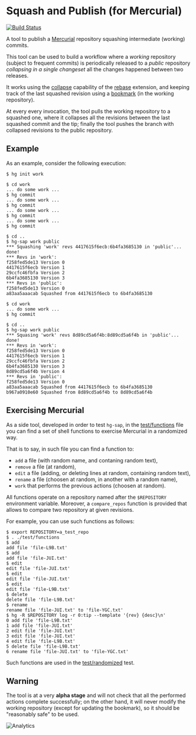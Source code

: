 # Squash and Publish (for Mercurial)

[![Build Status](https://travis-ci.org/mapio/hg-sap.png?branch=master)](https://travis-ci.org/mapio/hg-sap)

A tool to publish a [Mercurial](http://mercurial.selenic.com/) repository
squashing intermediate (working) commits.

This tool can be used to build a workflow where a *working* repository
(subject to frequent commits) is periodically released to a *public*
repository *collapsing in a single changeset* all the changes happened between
two releases.

It works using the
[collapse](http://mercurial.selenic.com/wiki/RebaseExtension#Collapsing)
capability of the
[rebase](http://mercurial.selenic.com/wiki/RebaseExtension)
extension, and
keeping track of the last squashed revision using a
[bookmark](http://mercurial.selenic.com/wiki/Bookmarks)
(in the working repository).

At every every invocation, the tool pulls the working repository to a squashed
one, where it collapses all the revisions between the last squashed commit and
the tip; finally the tool pushes the branch with collapsed revisions to the
public repository.


## Example

As an example, consider the following execution:

	$ hg init work

	$ cd work
	... do some work ...
	$ hg commit
	... do some work ...
	$ hg commit
	... do some work ...
	$ hg commit
	... do some work ...
	$ hg commit

	$ cd ..
	$ hg-sap work public
	*** Squashing 'work' revs 4417615f6ecb:6b4fa3685130 in 'public'...   done!
	*** Revs in 'work':
	f258fed5de13 Version 0
	4417615f6ecb Version 1
	29ccfc46fbfa Version 2
	6b4fa3685130 Version 3
	*** Revs in 'public':
	f258fed5de13 Version 0
	a83aa5aaacab Squashed from 4417615f6ecb to 6b4fa3685130

	$ cd work
	... do some work ...
	$ hg commit

	$ cd ..
	$ hg-sap work public
	*** Squasing 'work' revs 8d89cd5a6f4b:8d89cd5a6f4b in 'public'...   done!
	*** Revs in 'work':
	f258fed5de13 Version 0
	4417615f6ecb Version 1
	29ccfc46fbfa Version 2
	6b4fa3685130 Version 3
	8d89cd5a6f4b Version 4
	*** Revs in 'public':
	f258fed5de13 Version 0
	a83aa5aaacab Squashed from 4417615f6ecb to 6b4fa3685130
	b967a0910e60 Squashed from 8d89cd5a6f4b to 8d89cd5a6f4b

## Exercising Mercurial

As a side tool, developed in order to test `hg-sap`, in the
[test/functions](test/functions) file you can find a set of shell functions to
exercise Mercurial in a randomized way.

That is to say, in such file you can find a function to:

- `add` a file (with random name, and contaning random text),
- `remove` a file (at random),
- `edit` a file (adding, or deleting lines at random, containing random text),
- `rename` a file (choosen at random, in another with a random name),
- `work` that performs the previous actions (choosen at random).

All functions operate on a repository named after the `$REPOSITORY`
environment variable. Moreover, a `compare_repos` function is provided that
allows to compare two repository at given revisions.

For example, you can use such functions as follows:

	$ export REPOSITORY=a_test_repo
	$ . ./test/functions
	$ add
	add file 'file-L9B.txt'
	$ add
	add file 'file-JUI.txt'
	$ edit
	edit file 'file-JUI.txt'
	$ edit
	edit file 'file-JUI.txt'
	$ edit
	edit file 'file-L9B.txt'
	$ delete
	delete file 'file-L9B.txt'
	$ rename
	rename file 'file-JUI.txt' to 'file-YGC.txt'
	$ hg -R $REPOSITORY log -r 0:tip --template '{rev} {desc}\n'
	0 add file 'file-L9B.txt'
	1 add file 'file-JUI.txt'
	2 edit file 'file-JUI.txt'
	3 edit file 'file-JUI.txt'
	4 edit file 'file-L9B.txt'
	5 delete file 'file-L9B.txt'
	6 rename file 'file-JUI.txt' to 'file-YGC.txt'

Such functions are used in the [test/randomized](test/randomized) test.

## Warning

The tool is at a very **alpha stage** and will not check that all the
performed actions complete successfully; on the other hand, it will never modify
the working repository (except for updating the bookmark), so it should be
"reasonably safe" to be used.


![Analytics](https://ga-beacon.appspot.com/UA-377250-20/hg-sap?pixel)
